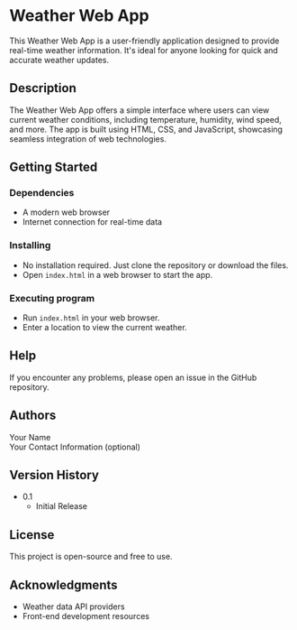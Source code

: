 
# Weather Web App

This Weather Web App is a user-friendly application designed to provide real-time weather information. It's ideal for anyone looking for quick and accurate weather updates.

## Description

The Weather Web App offers a simple interface where users can view current weather conditions, including temperature, humidity, wind speed, and more. The app is built using HTML, CSS, and JavaScript, showcasing seamless integration of web technologies.

## Getting Started

### Dependencies

* A modern web browser
* Internet connection for real-time data

### Installing

* No installation required. Just clone the repository or download the files.
* Open `index.html` in a web browser to start the app.

### Executing program

* Run `index.html` in your web browser.
* Enter a location to view the current weather.

## Help

If you encounter any problems, please open an issue in the GitHub repository.

## Authors

Your Name  
Your Contact Information (optional)

## Version History

* 0.1
    * Initial Release

## License

This project is open-source and free to use.

## Acknowledgments

* Weather data API providers
* Front-end development resources
